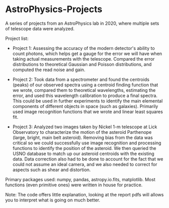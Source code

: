 # AstroPhysics-Projects

A series of projects from an AstroPhysics lab in 2020, where multiple sets of telescope data were analyzed. 

Project list: 
* Project 1: Assessing the accuracy of the modern detector's ability to count photons, which helps get a gauge for the error we will have when taking actual measurements with the telescope. Compared the error distributions to theoretical Gaussian and Poisson distributions, and computed the read noise and gain. 

* Project 2: Took data from a spectrometer and found the centroids (peaks) of our observed spectra using a centroid finding function that we wrote, compared them to theoretical wavelengths, estimating the error, and used this wavelength calibration to produce a final spectra. This could be used in further experiments to identify the main elemental components of different objects in space (such as galaxies). Primarily used image recognition functions that we wrote and linear least squares fit.

* Project 3: Analyzed two images taken by Nickel 1-m telescope at Lick Observatory to characterize the motion of the asteroid Parthenope (large, bright, main belt asteroid). Removing bias from the data was critical so we could successfully use image recognition and processing functions to identify the position of the asteroid. We then queried the USNO database to match up our asteroid centroids with the existing data. Data correction also had to be done to account for the fact that we could not assume an ideal camera, and we also needed to correct for aspects such as shear and distortion. 

Primary packages used: numpy, pandas, astropy.io.fits, matplotlib. Most functions (even primitive ones) were written in house for practice. 

Note: The code offers little explanation, looking at the report pdfs will allows you to interpret what is going on much better. 
